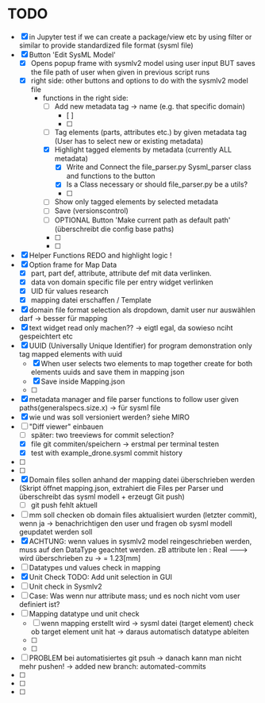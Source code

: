 # TODO

- [x] in Jupyter test if we can create a package/view etc by using filter or similar to provide standardized file format (sysml file)
- [x] Button 'Edit SysML Model' 
    - [x] Opens popup frame with sysmlv2 model using user input BUT saves the file path of user when given in previous script runs
    - [x] right side: other buttons and options to do with the sysmlv2 model file
        - functions in the right side:
            - [ ] Add new metadata tag -> name (e.g. that specific domain)
                - [ ]
                - [ ]
            - [ ] Tag elements (parts, attributes etc.) by given metadata tag (User has to select new or existing metadata)
            - [x] Highlight tagged elements by metadata (currently ALL metadata)
                - [x] Write and Connect the file_parser.py Sysml_parser class and functions to the button 
                - [x] Is a Class necessary or should file_parser.py be a utils? 
                - [ ]
            - [ ] Show only tagged elements by selected metadata
            - [ ] Save (versionscontrol)
            - [ ] OPTIONAL Button 'Make current path as default path' (überschreibt die config base paths)
            - [ ]   
            - [ ]   
- [x] Helper Functions REDO and highlight logic ! 
- [x] Option frame for Map Data 
    - [x] part, part def, attribute, attribute def mit data verlinken. 
    - [x] data von domain specific file per entry widget verlinken
    - [x] UID für values research
    - [x] mapping datei erschaffen / Template
- [x] domain file format selection als dropdown, damit user nur auswählen darf -> besser für mapping
- [x] text widget read only machen??  -> eigtl egal, da sowieso nciht gespeichtert etc 
- [x] UUID (Universally Unique Identifier) for program demonstration only tag mapped elements with uuid  
    - [x] When user selects two elements to map together create for both elements uuids and save them in mapping json
    - [x] Save inside Mapping.json
    - [ ]
- [x] metadata manager and file parser functions to follow user given paths(generalspecs.size.x) -> für sysml file 
- [x] wie und was soll versioniert werden? siehe MIRO 
- [ ] "Diff viewer" einbauen 
    - [ ] später: two treeviews for commit selection? 
    - [x] file git commiten/speichern -> erstmal per terminal testen 
    - [x] test with example_drone.sysml commit history 
- [ ] 
- [ ] 
- [x] Domain files sollen anhand der mapping datei überschrieben werden (Skript öffnet mapping.json, extrahiert die Files per Parser und überschreibt das sysml modell + erzeugt Git push)
    - [ ] git push fehlt aktuell 
- [ ] mm soll checken ob domain files aktualisiert wurden (letzter commit), wenn ja -> benachrichtigen den user und fragen ob sysml modell geupdatet werden soll 
- [x] ACHTUNG: wenn values in sysmlv2 model reingeschrieben werden, muss auf den DataType geachtet werden. zB attribute len : Real ---> wird überschrieben zu -> = 1.23[mm]
- [ ] Datatypes und values check in mapping 
- [x] Unit Check TODO: Add unit selection in GUI
- [ ] Unit check in Sysmlv2 
- [ ] Case: Was wenn nur attribute mass; und es noch nicht vom user definiert ist? 
- [ ] Mapping datatype und unit check
    - [ ] wenn mapping erstellt wird -> sysml datei (target element) check ob target element unit hat -> daraus automatisch datatype ableiten
    - [ ] 
    - [ ] 
- [ ] PROBLEM bei automatisiertes git psuh -> danach kann man nicht mehr pushen! -> added new branch: automated-commits 
- [ ] 
- [ ] 
- [ ] 



